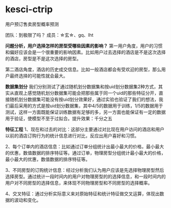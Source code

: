 # kesci-ctrip
用户预订售卖房型概率预测

团队：到极限了吗？
成员：☆玄☆、gq、lht

**问题分析，用户选择怎样的房型受哪些因素的影响？**
第一用户角度，用户的习惯和偏好应该会是一个很重要的影响因素。比如用户过去选择的酒店是不是这次选择的酒店，房型是不是这次选择的房型。  
  
第二酒店角度，酒店的历史成交信息。比如一般酒店都会有受欢迎的房型，那么用户最终选择的可能性就会最大。  

**数据集划分**
我们分别测试了通过随机划分数据集和按uid划分数据集2种方式，其实从直观上感觉随机划分数据集可能会把那些属于同一个uid的那些特征分开，直接随机划分数据集可能没有按uid划分效果好，通过实验也验证了我们的想法，我们最后采用的方式是按uid划分数据集，其中4/5的数据用于训练，1/5的数据用于测试，这样一方面既能保证训练数据有足够的多，另一方面也能保证有一定的数据用于验证，使模型不至于过拟合。提升效果：千分之五

**特征工程**
1、现在和过去的对比：这部分主要通过对比现在用户访问的酒店和用户以前的酒店订购行为的统计信息进行对比，反应出用户喜好和习惯。  

2、每个订单内的酒店信息：比如通过订单分组统计出最小最大的价格，最小最大的优惠，数值数据的排序特征等。通过订单，物理房型分组统计最小最大的价格，最小最大的优惠，数值数据的排序特征等。  

3、不同房型的订购统计信息：经过分析我们认为用户应该是先选择物理房型然后选择房型。通过统计一段时间内的用户对物理房型的的选择信息，和一段时间内的用户对不同房型的选择信息，来体现不同物理房型和不同房型的选择概率。  

4、交叉特征：通过分析实际意义来对原始特征和统计特征做交叉运算，体现出数据的波动和变化。






